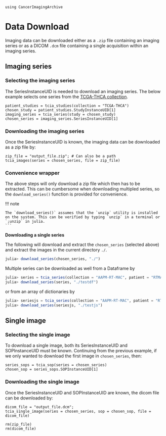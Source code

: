 ```@setup ex
using CancerImagingArchive
```

# Data Download

Imaging data can be downloaded either as a `.zip` file containing an imaging series or as a DICOM `.dcm` file containing a single acquisition within an imaging series.

## Imaging series

### Selecting the imaging series

The SeriesInstanceUID is needed to download an imaging series. The below example selects one series from the [TCGA-THCA collection](https://wiki.cancerimagingarchive.net/display/Public/TCGA-THCA).

```@repl ex
patient_studies = tcia_studies(collection = "TCGA-THCA")
chosen_study = patient_studies.StudyInstanceUID[1]
imaging_series = tcia_series(study = chosen_study)
chosen_series = imaging_series.SeriesInstanceUID[1]
```

### Downloading the imaging series

Once the SeriesInstanceUID is known, the imaging data can be downloaded as a zip file by:
```@repl ex
zip_file = "output_file.zip"; # Can also be a path
tcia_images(series = chosen_series, file = zip_file)
```

### Convenience wrapper

The above steps will only download a zip file which then has to be extracted. 
This can be cumbersome when downloading multipled series, so the `download_series()` function is provided for convenience.

!!! note

    The `download_series()` assumes that the `unzip` utility is installed on the system. This can be verified by typing `unzip` in a terminal or `;unzip` in julia.
    ```

**Downloading a single series**

The following will download and extract the `chosen_series` (selected above) and extract the images in the current directory `./`.
```julia
julia> download_series(chosen_series, "./")
```

Multiple series can be downloaded as well from a Dataframe by
```julia
julia> series = tcia_series(collection = "AAPM-RT-MAC", patient = "RTMAC-LIVE-001")
julia> download_series(series, "./testdf")
```
or from an array of dictionaries by
```julia
julia> seriesjs = tcia_series(collection = "AAPM-RT-MAC", patient = "RTMAC-LIVE-001", format="json") 
julia> download_series(seriesjs, "./testjs")
```

## Single image

### Selecting the single image

To download a single image, both its SeriesInstanceUID and SOPInstanceUID must be known.
Continuing from the previous example, if we only wanted to download the first image in `chosen_series`, then:

```@repl ex
series_sops = tcia_sop(series = chosen_series)
chosen_sop = series_sops.SOPInstanceUID[1]
```

### Downloading the single image

Once the SeriesInstanceUID and SOPInstanceUID are known, the dicom file can be downloaded by:

```@repl ex
dicom_file = "output_file.dcm";
tcia_single_image(series = chosen_series, sop = chosen_sop, file = dicom_file)
```

```@setup ex
rm(zip_file)
rm(dicom_file)
```
